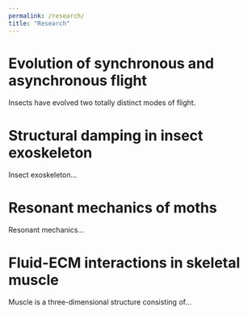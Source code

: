 ```yaml
---
permalink: /research/
title: "Research"
---
```

# Evolution of synchronous and asynchronous flight
Insects have evolved two totally distinct modes of flight. 

# Structural damping in insect exoskeleton
Insect exoskeleton...

# Resonant mechanics of moths
Resonant mechanics...

# Fluid-ECM interactions in skeletal muscle
Muscle is a three-dimensional structure consisting of...


